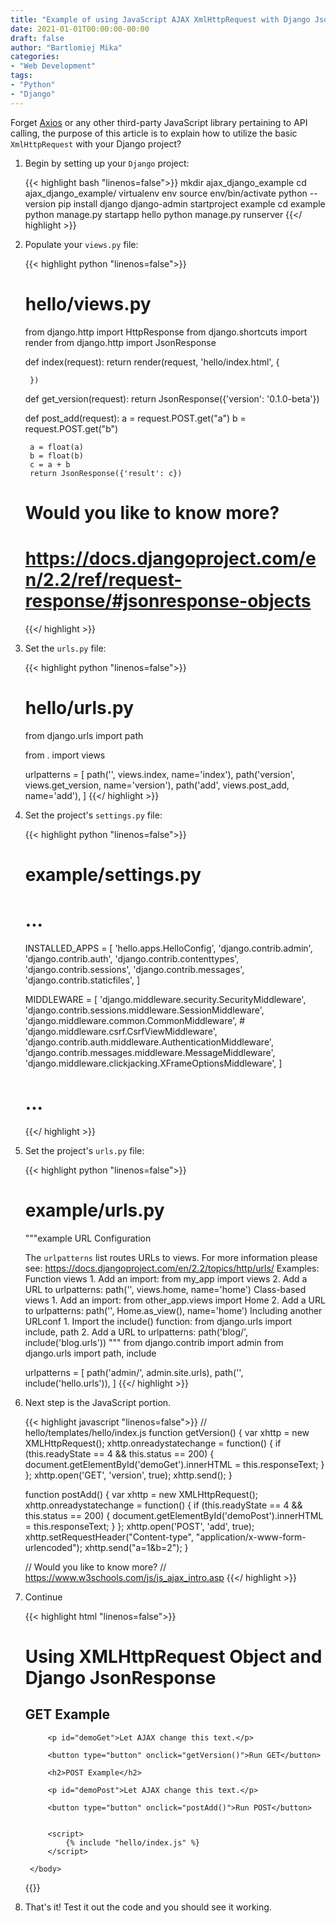 ```yaml
---
title: "Example of using JavaScript AJAX XmlHttpRequest with Django JsonResponse view"
date: 2021-01-01T00:00:00-00:00
draft: false
author: "Bartlomiej Mika"
categories:
- "Web Development"
tags:
- "Python"
- "Django"
---
```


Forget [Axios](https://github.com/axios/axios) or any other third-party JavaScript library pertaining to API calling, the purpose of this article is to explain how to utilize the basic ``XmlHttpRequest`` with your Django project?

<!--more-->

1. Begin by setting up your ``Django`` project:

    {{< highlight bash "linenos=false">}}
    mkdir ajax_django_example
    cd ajax_django_example/
    virtualenv env
    source env/bin/activate
    python --version
    pip install django
    django-admin startproject example
    cd example
    python manage.py startapp hello
    python manage.py runserver
    {{</ highlight >}}

2. Populate your ``views.py`` file:

    {{< highlight python "linenos=false">}}
    # hello/views.py
    from django.http import HttpResponse
    from django.shortcuts import render
    from django.http import JsonResponse


    def index(request):
        return render(request, 'hello/index.html', {

        })

    def get_version(request):
        return JsonResponse({'version': '0.1.0-beta'})

    def post_add(request):
        a = request.POST.get("a")
        b = request.POST.get("b")

        a = float(a)
        b = float(b)
        c = a + b
        return JsonResponse({'result': c})

    # Would you like to know more?
    # https://docs.djangoproject.com/en/2.2/ref/request-response/#jsonresponse-objects
    {{</ highlight >}}

3. Set the ``urls.py`` file:

    {{< highlight python "linenos=false">}}
    # hello/urls.py
    from django.urls import path

    from . import views

    urlpatterns = [
        path('', views.index, name='index'),
        path('version', views.get_version, name='version'),
        path('add', views.post_add, name='add'),
    ]
    {{</ highlight >}}

4. Set the project's ``settings.py`` file:

    {{< highlight python "linenos=false">}}
    # example/settings.py

    # ...

    INSTALLED_APPS = [
        'hello.apps.HelloConfig',
        'django.contrib.admin',
        'django.contrib.auth',
        'django.contrib.contenttypes',
        'django.contrib.sessions',
        'django.contrib.messages',
        'django.contrib.staticfiles',
    ]

    MIDDLEWARE = [
        'django.middleware.security.SecurityMiddleware',
        'django.contrib.sessions.middleware.SessionMiddleware',
        'django.middleware.common.CommonMiddleware',
        # 'django.middleware.csrf.CsrfViewMiddleware',
        'django.contrib.auth.middleware.AuthenticationMiddleware',
        'django.contrib.messages.middleware.MessageMiddleware',
        'django.middleware.clickjacking.XFrameOptionsMiddleware',
    ]

    # ...
    {{</ highlight >}}

5. Set the project's ``urls.py`` file:

    {{< highlight python "linenos=false">}}
    # example/urls.py
    """example URL Configuration

    The `urlpatterns` list routes URLs to views. For more information please see:
    https://docs.djangoproject.com/en/2.2/topics/http/urls/
    Examples:
    Function views
        1. Add an import:  from my_app import views
        2. Add a URL to urlpatterns:  path('', views.home, name='home')
    Class-based views
        1. Add an import:  from other_app.views import Home
        2. Add a URL to urlpatterns:  path('', Home.as_view(), name='home')
    Including another URLconf
        1. Import the include() function: from django.urls import include, path
        2. Add a URL to urlpatterns:  path('blog/', include('blog.urls'))
    """
    from django.contrib import admin
    from django.urls import path, include

    urlpatterns = [
        path('admin/', admin.site.urls),
        path('', include('hello.urls')),
    ]
    {{</ highlight >}}

6. Next step is the JavaScript portion.

    {{< highlight javascript "linenos=false">}}
    // hello/templates/hello/index.js
    function getVersion() {
        var xhttp = new XMLHttpRequest();
        xhttp.onreadystatechange = function() {
            if (this.readyState == 4 && this.status == 200) {
                document.getElementById('demoGet').innerHTML = this.responseText;
            }
        };
        xhttp.open('GET', 'version', true);
        xhttp.send();
    }

    function postAdd() {
        var xhttp = new XMLHttpRequest();
        xhttp.onreadystatechange = function() {
            if (this.readyState == 4 && this.status == 200) {
                document.getElementById('demoPost').innerHTML = this.responseText;
            }
        };
        xhttp.open('POST', 'add', true);
        xhttp.setRequestHeader("Content-type", "application/x-www-form-urlencoded");
        xhttp.send("a=1&b=2");
    }

    // Would you like to know more?
    // https://www.w3schools.com/js/js_ajax_intro.asp
    {{</ highlight >}}

7. Continue

    {{< highlight html "linenos=false">}}
    <!-- hello/templates/hello/index.html -->
    <!DOCTYPE html>
    <html>
        <body>
            <h1>Using XMLHttpRequest Object and Django JsonResponse</h1>
            <h2>GET Example</h2>

            <p id="demoGet">Let AJAX change this text.</p>

            <button type="button" onclick="getVersion()">Run GET</button>

            <h2>POST Example</h2>

            <p id="demoPost">Let AJAX change this text.</p>

            <button type="button" onclick="postAdd()">Run POST</button>


            <script>
                {% include "hello/index.js" %}
            </script>

        </body>
    </html>
    {{</ highlight >}}

8. That's it! Test it out the code and you should see it working.
